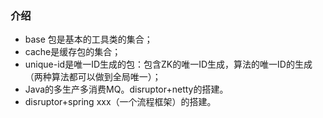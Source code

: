 
### 介绍
- base 包是基本的工具类的集合；
- cache是缓存包的集合；
- unique-id是唯一ID生成的包：包含ZK的唯一ID生成，算法的唯一ID的生成（两种算法都可以做到全局唯一）；
- Java的多生产多消费MQ。disruptor+netty的搭建。
- disruptor+spring xxx（一个流程框架）的搭建。
